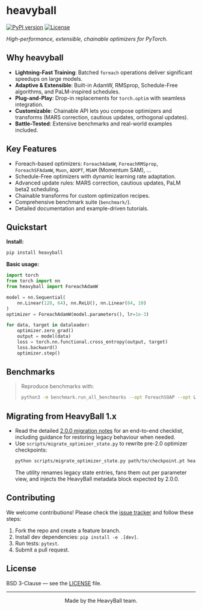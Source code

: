 # heavyball

[![PyPI version](https://img.shields.io/pypi/v/heavyball?color=blue)][pypi]
[![License](https://img.shields.io/badge/license-BSD--3--Clause-blue.svg)][license]

_High-performance, extensible, chainable optimizers for PyTorch._

## Why heavyball

- **Lightning-Fast Training**: Batched `foreach` operations deliver significant speedups on large models.
- **Adaptive & Extensible**: Built-in AdamW, RMSprop, Schedule-Free algorithms, and PaLM-inspired schedules.
- **Plug-and-Play**: Drop-in replacements for `torch.optim` with seamless integration.
- **Customizable**: Chainable API lets you compose optimizers and transforms (MARS correction, cautious updates, orthogonal updates).
- **Battle-Tested**: Extensive benchmarks and real-world examples included.

## Key Features

- Foreach-based optimizers: `ForeachAdamW`, `ForeachRMSprop`, `ForeachSFAdamW`, `Muon`, `ADOPT`, `MSAM` (Momentum SAM), …
- Schedule-Free optimizers with dynamic learning rate adaptation.
- Advanced update rules: MARS correction, cautious updates, PaLM beta2 scheduling.
- Chainable transforms for custom optimization recipes.
- Comprehensive benchmark suite (`benchmark/`).
- Detailed documentation and example-driven tutorials.

## Quickstart

**Install:**
```bash
pip install heavyball
```

**Basic usage:**
```python
import torch
from torch import nn
from heavyball import ForeachAdamW

model = nn.Sequential(
    nn.Linear(128, 64), nn.ReLU(), nn.Linear(64, 10)
)
optimizer = ForeachAdamW(model.parameters(), lr=1e-3)

for data, target in dataloader:
    optimizer.zero_grad()
    output = model(data)
    loss = torch.nn.functional.cross_entropy(output, target)
    loss.backward()
    optimizer.step()
```

## Benchmarks

> Reproduce benchmarks with:
> ```bash
> python3 -m benchmark.run_all_benchmarks --opt ForeachSOAP --opt LaProp --opt AdamW --opt Muon --opt ForeachCachedNewtonPSGD  --opt RMSprop --opt OrthoLaProp --opt ForeachSFAdamW --opt ForeachADOPT --opt LaPropOrtho --opt CachedPSGDKron --opt SignLaProp --opt ForeachSOLP --opt PSGDLRA --opt NewtonPSGDLRA --opt NewtonHybrid2PSGDKron --opt NewtonHybrid2PSGDLRA --opt mars-NewtonHybrid2PSGDLRA --opt MSAMLaProp --opt mars-adaptive-NewtonHybrid2PSGDKron  --opt mars-ortho-NewtonHybrid2PSGDKron --opt MuonLaProp --opt mars-unscaled-NewtonHybrid2PSGDKron --opt mars-NewtonHybrid2PSGDKron --opt cautious-AdamW --opt unscaled_cautious-AdamW --opt mars-AdamW  --dtype float32 --steps 1000000 --trials 1000 --parallelism 256 --seeds 1 --difficulties trivial --difficulties easy --difficulties medium --difficulties hard --difficulties extreme --difficulties nightmare --timeout 2880
> ```

## Migrating from HeavyBall 1.x

- Read the detailed [2.0.0 migration notes](docs/heavyball-2.0.0-migration.md) for an end-to-end checklist, including guidance for restoring legacy behaviour when needed.
- Use `scripts/migrate_optimizer_state.py` to rewrite pre-2.0 optimizer checkpoints:
  ```bash
  python scripts/migrate_optimizer_state.py path/to/checkpoint.pt heavyball.ForeachAdamW --state-key optimizer
  ```
  The utility renames legacy state entries, fans them out per parameter view, and injects the HeavyBall metadata block expected by 2.0.0.


## Contributing

We welcome contributions! Please check the [issue tracker][tracker] and follow these steps:
1. Fork the repo and create a feature branch.
2. Install dev dependencies: `pip install -e .[dev]`.
3. Run tests: `pytest`.
4. Submit a pull request.

## License

BSD 3-Clause — see the [LICENSE](LICENSE) file.

---
<p align="center">
  Made by the HeavyBall team.
</p>

[pypi]: https://pypi.org/project/heavyball/
[license]: LICENSE
[tracker]: https://github.com/HomebrewML/HeavyBall/issues
